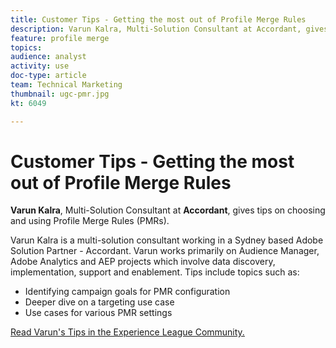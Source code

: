 ```yaml
---
title: Customer Tips - Getting the most out of Profile Merge Rules
description: Varun Kalra, Multi-Solution Consultant at Accordant, gives tips on choosing and using Profile Merge Rules (PMRs).
feature: profile merge
topics: 
audience: analyst
activity: use
doc-type: article
team: Technical Marketing
thumbnail: ugc-pmr.jpg
kt: 6049

---
```


# Customer Tips - Getting the most out of Profile Merge Rules

**Varun Kalra**, Multi-Solution Consultant at **Accordant**, gives tips on choosing and using Profile Merge Rules (PMRs).

Varun Kalra is a multi-solution consultant working in a Sydney based Adobe Solution Partner - Accordant. Varun works primarily on Audience Manager, Adobe Analytics and AEP projects which involve data discovery, implementation, support and enablement. Tips include topics such as:

* Identifying campaign goals for PMR configuration
* Deeper dive on a targeting use case
* Use cases for various PMR settings

[Read Varun's Tips in the Experience League Community.](https://experienceleaguecommunities.adobe.com/t5/adobe-audience-manager-blogs/getting-the-most-out-of-profile-merge-rules-tips-tricks-and/ba-p/372248)
